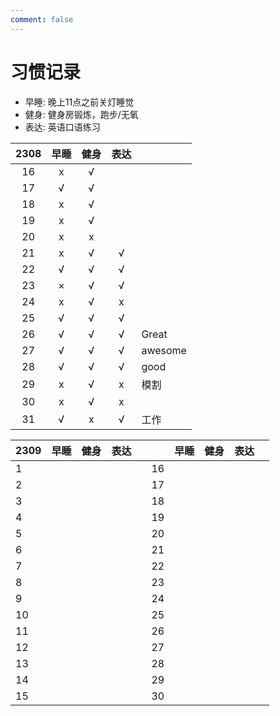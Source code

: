 ```yaml
---
comment: false
---
```


# 习惯记录
- 早睡: 晚上11点之前关灯睡觉
- 健身: 健身房锻炼，跑步/无氧
- 表达: 英语口语练习

| 2308 | 早睡 | 健身 | 表达 |         |
|:----:|:----:|:----:|:----:|---------|
| 16   | x    | √    |      |         |
| 17   | √    | √    |      |         |
| 18   | x    | √    |      |         |
| 19   | x    | √    |      |         |
| 20   | x    | x    |      |         |
| 21   | x    | √    | √    |         |
| 22   | √    | √    | √    |         |
| 23   | ×    | √    | √    |         |
| 24   | x    | √    | x    |         |
| 25   | √    | √    | √    |         |
| 26   | √    | √    | √    | Great   |
| 27   | √    | √    | √    | awesome |
| 28   | √    | √    | √    | good    |
| 29   | x    | √    | x    | 模割    |
| 30   | x    | √    | x    |         |
| 31   | √    | x    | √    | 工作    |

| 2309 | 早睡 | 健身 | 表达 |   |    | 早睡 | 健身 | 表达 |   |
|------|------|------|------|---|----|------|------|------|---|
| 1    |      |      |      |   | 16 |      |      |      |   |
| 2    |      |      |      |   | 17 |      |      |      |   |
| 3    |      |      |      |   | 18 |      |      |      |   |
| 4    |      |      |      |   | 19 |      |      |      |   |
| 5    |      |      |      |   | 20 |      |      |      |   |
| 6    |      |      |      |   | 21 |      |      |      |   |
| 7    |      |      |      |   | 22 |      |      |      |   |
| 8    |      |      |      |   | 23 |      |      |      |   |
| 9    |      |      |      |   | 24 |      |      |      |   |
| 10   |      |      |      |   | 25 |      |      |      |   |
| 11   |      |      |      |   | 26 |      |      |      |   |
| 12   |      |      |      |   | 27 |      |      |      |   |
| 13   |      |      |      |   | 28 |      |      |      |   |
| 14   |      |      |      |   | 29 |      |      |      |   |
| 15   |      |      |      |   | 30 |      |      |      |   |

